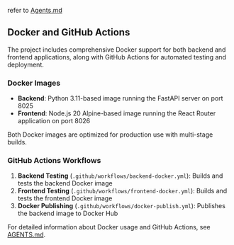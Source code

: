 refer to [Agents.md](AGENTS.md)

## Docker and GitHub Actions

The project includes comprehensive Docker support for both backend and frontend applications, along with GitHub Actions for automated testing and deployment.

### Docker Images

- **Backend**: Python 3.11-based image running the FastAPI server on port 8025
- **Frontend**: Node.js 20 Alpine-based image running the React Router application on port 8026

Both Docker images are optimized for production use with multi-stage builds.

### GitHub Actions Workflows

1. **Backend Testing** (`.github/workflows/backend-docker.yml`): Builds and tests the backend Docker image
2. **Frontend Testing** (`.github/workflows/frontend-docker.yml`): Builds and tests the frontend Docker image
3. **Docker Publishing** (`.github/workflows/docker-publish.yml`): Publishes the backend image to Docker Hub

For detailed information about Docker usage and GitHub Actions, see [AGENTS.md](AGENTS.md).